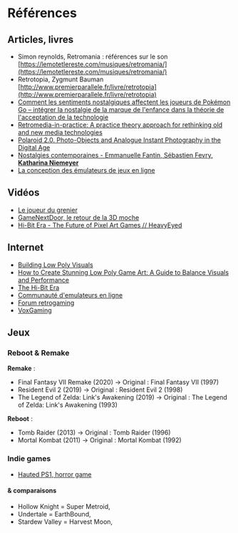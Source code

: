 # Références

## Articles, livres

- Simon reynolds, Retromania : références sur le son [https://lemotetlereste.com/musiques/retromania/](https://lemotetlereste.com/musiques/retromania/)
- Retrotopia, Zygmunt Bauman [http://www.premierparallele.fr/livre/retrotopia](http://www.premierparallele.fr/livre/retrotopia)
- [Comment les sentiments nostalgiques affectent les joueurs de Pokémon Go – intégrer la nostalgie de la marque de l'enfance dans la théorie de l'acceptation de la technologie](https://www.tandfonline.com/doi/full/10.1080/0144929X.2019.1662486?scroll=top&needAccess=true)
- [Retromedia-in-practice: A practice theory approach for rethinking old and new media technologies](https://journals.sagepub.com/doi/abs/10.1177/1354856519842805)
- [Polaroid 2.0. Photo-Objects and Analogue Instant Photography in the Digital Age](https://www.researchgate.net/publication/305266106_Polaroid_20_Photo-Objects_and_Analogue_Instant_Photography_in_the_Digital_Age)
- [Nostalgies contemporaines - Emmanuelle Fantin, Sébastien Fevry, **Katharina Niemeyer**](https://www.septentrion.com/FR/livre/?GCOI=27574100484050)
- [La conception des émulateurs de jeux en ligne](https://shs.hal.science/halshs-02570733v2/document)

## Vidéos

- [Le joueur du grenier](https://www.youtube.com/@joueurdugrenier)
- [GameNextDoor, le retour de la 3D moche](https://www.youtube.com/watch?v=fJkWOfPTkDI&t=1699s)
- [Hi-Bit Era - The Future of Pixel Art Games // HeavyEyed](https://www.youtube.com/watch?v=ygchZzqfgzw)

## Internet

- [Building Low Poly Visuals](https://80.lv/articles/building-low-poly-visuals/)
- [How to Create Stunning Low Poly Game Art: A Guide to Balance Visuals and Performance](https://pixune.com/blog/low-poly-game-art-guide/)
- [The Hi-Bit Era](http://dpadstudio.com/Blog/postHibit.html)
- [Communauté d'emulateurs en ligne](http://www.emu-france.com/)
- [Forum retrogaming](https://forum.retrogaming.fr/)
- [VoxGaming](https://www.voxgaming.fr/)

## Jeux

### Reboot & Remake

**Remake** :

- Final Fantasy VII Remake (2020) -> Original : Final Fantasy VII (1997)
- Resident Evil 2 (2019) -> Original : Resident Evil 2 (1998)
- The Legend of Zelda: Link's Awakening (2019) -> Original : The Legend of Zelda: Link's Awakening (1993)

**Reboot** :

- Tomb Raider (2013) -> Original : Tomb Raider (1996)
- Mortal Kombat (2011) -> Original : Mortal Kombat (1992)

### Indie games

- [Hauted PS1, horror game](https://hauntedps1.itch.io/)

#### & comparaisons

- Hollow Knight = Super Metroid,
- Undertale = EarthBound,
- Stardew Valley = Harvest Moon,
